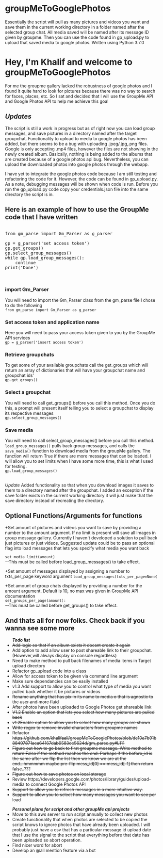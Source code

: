 # groupMeToGooglePhotos

Essentially the script will pull as many pictures and videos you want and save them in the current working directory in a folder named after the selected group chat. All media saved will be named after its message ID given by groupme. Then you can use the code found in gp_upload.py to upload that saved media to google photos. Written using Python 3.7.0
<!DOCTYPE html>
<h1>Hey, I'm Khalif and welcome to groupMeToGooglePhotos</h1>

<p>For me the groupme gallery lacked the robustness of google photos and I found it quite hard to look for pictures because there was no way
to search for faces, places, etc. So I sat and decided that I will use the GroupMe API and Google Photos API to help me achieve this goal</p>

<h2><em>Updates</em></h2>
<p>The script is still a work in progress but as of right now you can load group messages, and save pictures in a directory named after
 the target groupchat. Functionality to upload to media to google photos has been added, but there seems to be a bug with uploading .jpeg/.jpg,.png files. Google is only accepting .mp4 files, however the files are not showing in the newly created album. Basically, nothing is being added to the albums that are created because of a google photos api bug. Nevertheless, you can upload the downloaded photos into google photos through the webapp.</p>

I have yet to integrate the google photos code because I am still testing and refactoring the code for it. However, the code can be found in gp_upload.py. As a note, debugging messages will be shown when code is run. Before you run the gp_upload.py code copy your credentials.json file into the same directory the script is in.


<h2>Here is an example of how to use the GroupMe code that I have written</h2>

<pre>

from gm_parse import Gm_Parser as g_parser

gp = g_parser('set access token')
gp.get_groups()
gp.select_group_messages()
while gp.load_group_messages(): 
    continue
print('Done')


</pre>


<h3> import Gm_Parser </h3>
You will need to import the Gm_Parser class from the gm_parse file
I chose to do the following
<br><code>from gm_parse import Gm_Parser as g_parser</code>

<h3> Set access token and application name </h3>
Here you will need to pass your access token given to you by the GroupMe API services
<br><code>gp = g_parser('insert access token')</code>

<h3>Retrieve groupchats</h3>
To get some of your available groupchats call the get_groups which will return an array of dictionaries that will have your groupchat name and groupchat ids'
<br><code>gp.get_groups()</code>

<h3>Select a groupchat</h3>
You will need to call get_groups() before you call this method. Once you do this, a prompt will present itself telling you to select a groupchat
to display its respective messages
<br><code>gp.select_group_messages()</code>

<h3>Save media</h3>
You will need to call select_group_messages() before you call this method. <code>load_group_messages()</code> pulls back group messages, and calls the <code> save_media()</code> function to download media from the groupMe gallery. The function will return True if there are more messages that can be loaded.
I will allow you to set limits when I have some more time, this is what I used for testing.
<br><code>gp.load_group_messages()</code>

<br><em>Update</em> Added functionality so that when you download images it saves to them to a directory named after the groupchat.
I added an exception if the save folder exists in the current working directory it will just make that the save directory instead
of recreating the directory.

<h2>Optional Functions/Arguments for functions</h2>
+Set amount of pictures and videos you want to save by providing a number to the amount argument. If no limit is present will save all images in group message gallery. Currently I haven't developed a solution to pull back just pictures or just videos. Suggested update could be to pass an optional flag into load messages that lets you specify what media you want back

<code>set_media_limit(amount)</code><br>
  --This must be called before load_group_messages() to take effect.

+Set amount of messages displayed by assigning a number to txts_per_page keyword argument
<code>load_group_messages(txts_per_page=None)</code>

+Set amount of group chats displayed by providing a number for the amount argument. Default is 10, no max was given in GroupMe API documentation<br>
<code>set_groups_per_page(amount):</code><br>
 --This must be called before get_groups() to take effect.




<h2> And thats all for now folks. Check back if you wanna see some more</h2>


<ul><em><b>Todo list</b></em>
 <li><strike>Add logic so that if an album exists it doesnt create it again</strike></li>
 <li>Add option to add allow user to post shareable link to their groupchat. (However,will always display on console regardless)</li>
 <li>Need to make method to pull back filenames of media items in Target upload directory</li>
 <li>Refactor gp_upload code into a class</li>
 <li>Allow for access token to be given via command line argument</li>
 <li>Make sure dependancies can be easily installed</li>
 <li>v1.3 Add support to allow you to control what type of media you want pulled back whether it be pictures or videos</strike></li> 
 <li><strike>Rename anything that has pix in its name to media o that is agnostic to the user and more fluid</strike></li>
 <li>After photos have been uploaded to Google Photos get shareable link</li>
 <li><strike>V1.2 Enable an option that lets you select how many pictures are pulled back</strike> </li>
 <li><strike>v1.2Enable option to allow you to select how many groups are shown</strike></li>
 <li><strike>Write regex to remove invalid characters from groupme names</strike></li>
 <li><strike>Refactor https://github.com/khalifaali/groupMeToGooglePhotos/blob/dc10a7b91b88497871aea64167dab9583ee5624d/gm_parse.py#L111</strike></li>
 <li><strike>Figure out how to go back to first groupme message. Write method to return False if the method reaches the end. Perhaps if the
 before_id is the same after we flip the list then we know we are at the end...hmmmmm maybe pre-flip mess_id[0] == mess_id[-1] then return false..???</strike></li>
  <li><strike>Figure out how to save photos on local storage</strike></li>
  <li>Review https://developers.google.com/photos/library/guides/upload-media to connect Google Photos API</li>
  <li> <strike>Support to allow you to refresh messages in a more intuitive way.</strike></li>
 <li><strike>Support to allow you to select how many messages you want to see per load</strike></li>
</ul>

<ul><em><b>Personal plans for script and other groupMe api projects</b></em>
<li>Move to this aws server to run script annually to collect new photos</li>
<li>Create functionality that when photos are selected to be copied the script knows to ignore photos that have already been uploaded. I will probably just have a csv that 
has a particular message id upload date that I use the signal to the script that everything before that date has been uploaded so abort operation.</li>
<li>Find nicer word for abort</li>
<li>Develop an @all mention feature via a bot</li>


